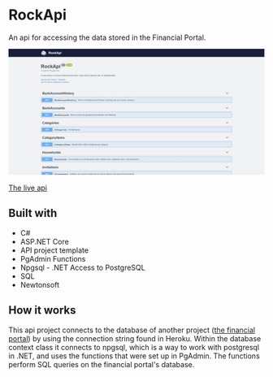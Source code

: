 # RockApi
 
An api for accessing the data stored in the Financial Portal.

![Test Harness](https://github.com/mackenzieweaver/RockApi/blob/main/readme.jpg?raw=true)

[The live api](https://rock-transactions-api.herokuapp.com/index.html)

## Built with

- C#
- ASP.NET Core
- API project template
- PgAdmin Functions
- Npgsql - .NET Access to PostgreSQL
- SQL
- Newtonsoft

## How it works

This api project connects to the database of another project ([the financial portal](https://rock-transactions.herokuapp.com/)) by using the connection string found in Heroku. Within the database context class it connects to npgsql, which is a way to work with postgresql in .NET, and uses the functions that were set up in PgAdmin. The functions perform SQL queries on the financial portal's database.

